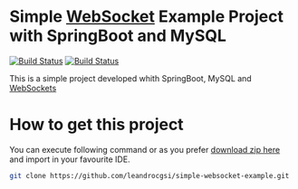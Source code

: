 # Simple [WebSocket](https://www.websocket.org/) Example Project with SpringBoot and MySQL

[![Build Status](https://travis-ci.org/leandrocgsi/simple-websocket-example.svg?branch=master)](https://travis-ci.org/leandrocgsi/simple-websocket-example)
[![Build Status](https://circleci.com/gh/leandrocgsi/simple-websocket-example.svg?&style=shield)](https://circleci.com/gh/leandrocgsi/simple-websocket-example/)

This is a simple project developed whith SpringBoot, MySQL and [WebSockets](https://www.websocket.org/)

# How to get this project

You can execute following command or as you prefer [download zip here](https://github.com/leandrocgsi/simple-websocket-example/archive/master.zip) and import in your favourite IDE.


```sh
git clone https://github.com/leandrocgsi/simple-websocket-example.git
```
